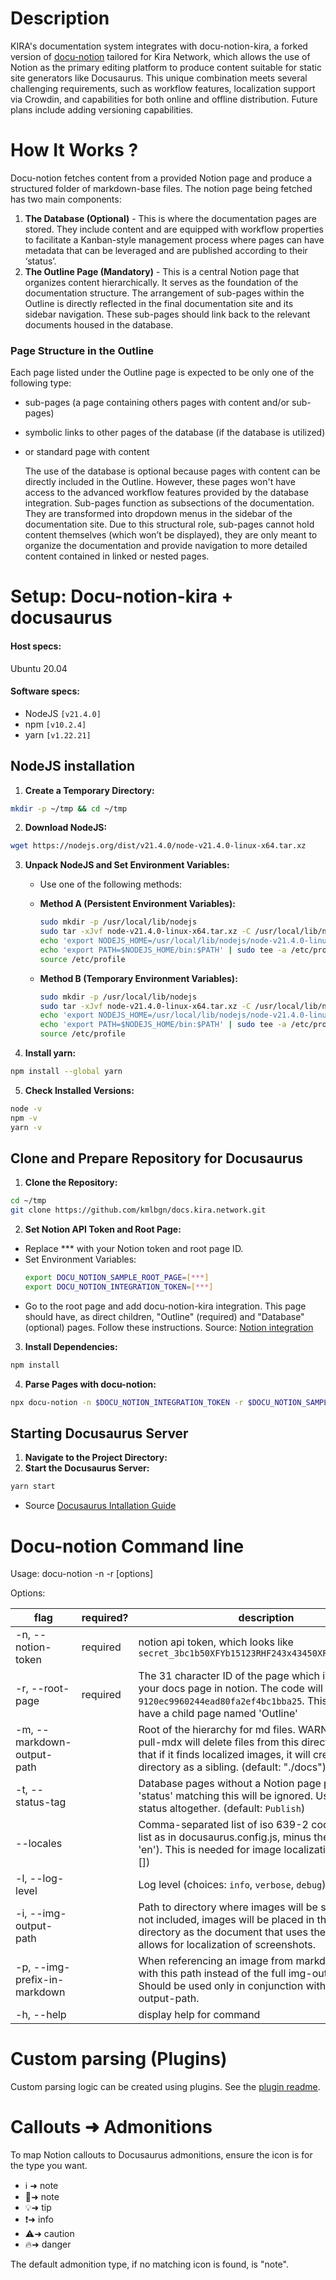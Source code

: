 # Description
KIRA's documentation system integrates with docu-notion-kira, a forked version of [docu-notion](https://github.com/sillsdev/docu-notion) tailored for Kira Network, which allows the use of Notion as the primary editing platform to produce content suitable for static site generators like Docusaurus. This unique combination meets several challenging requirements, such as workflow features, localization support via Crowdin, and capabilities for both online and offline distribution. Future plans include adding versioning capabilities.

# How It Works ?

Docu-notion fetches content from a provided Notion page and produce a structured folder of markdown-base files. The notion page being fetched has two main components:

1. **The Database (Optional)** - This is where the documentation pages are stored. They include content and are equipped with workflow properties to facilitate a Kanban-style management process where pages can have metadata that can be leveraged and are published according to their ‘status’.
2. **The Outline Page (Mandatory)** - This is a central Notion page that organizes content hierarchically. It serves as the foundation of the documentation structure. The arrangement of sub-pages within the Outline is directly reflected in the final documentation site and its sidebar navigation. These sub-pages should link back to the relevant documents housed in the database.

### **Page Structure in the Outline**

Each page listed under the Outline page is expected to be only one of the following type:

- sub-pages (a page containing others pages with content and/or sub-pages)
- symbolic links to other pages of the database (if the database is utilized)
- or standard page with content
    
    The use of the database is optional because pages with content can be directly included in the Outline. However, these pages won't have access to the advanced workflow features provided by the database integration. Sub-pages function as subsections of the documentation. They are transformed into dropdown menus in the sidebar of the documentation site. Due to this structural role, sub-pages cannot hold content themselves (which won’t be displayed), they are only meant to organize the documentation and provide navigation to more detailed content contained in linked or nested pages.

# Setup: Docu-notion-kira + docusaurus

#### Host specs:

Ubuntu 20.04

#### Software specs:

- NodeJS `[v21.4.0]`
- npm `[v10.2.4]`
- yarn `[v1.22.21]`

## NodeJS installation

1. **Create a Temporary Directory:**

  ```bash
  mkdir -p ~/tmp && cd ~/tmp 
  ```

2. **Download NodeJS:** 

  ```bash
  wget https://nodejs.org/dist/v21.4.0/node-v21.4.0-linux-x64.tar.xz
  ```

3. **Unpack NodeJS and Set Environment Variables:**
   * Use one of the following methods:
    * **Method A (Persistent Environment Variables):**
        ```bash
        sudo mkdir -p /usr/local/lib/nodejs
        sudo tar -xJvf node-v21.4.0-linux-x64.tar.xz -C /usr/local/lib/nodejs
        echo 'export NODEJS_HOME=/usr/local/lib/nodejs/node-v21.4.0-linux-x64' | sudo tee -a /etc/profile
        echo 'export PATH=$NODEJS_HOME/bin:$PATH' | sudo tee -a /etc/profile
        source /etc/profile
        ```
    
    * **Method B (Temporary Environment Variables):**
        ```bash
        sudo mkdir -p /usr/local/lib/nodejs
        sudo tar -xJvf node-v21.4.0-linux-x64.tar.xz -C /usr/local/lib/nodejs
        echo 'export NODEJS_HOME=/usr/local/lib/nodejs/node-v21.4.0-linux-x64' | sudo tee -a /etc/profile
        echo 'export PATH=$NODEJS_HOME/bin:$PATH' | sudo tee -a /etc/profile
        source /etc/profile
        ```

4. **Install yarn:**

  ```bash
  npm install --global yarn
  ```

5. **Check Installed Versions:**

  ```bash
  node -v
  npm -v
  yarn -v
  ```

## Clone and Prepare Repository for Docusaurus

1. **Clone the Repository:**

  ```bash
  cd ~/tmp
  git clone https://github.com/kmlbgn/docs.kira.network.git
  ```

2. **Set Notion API Token and Root Page:**
  * Replace *** with your Notion token and root page ID. 
  * Set Environment Variables:
    ```bash
    export DOCU_NOTION_SAMPLE_ROOT_PAGE=[***]
    export DOCU_NOTION_INTEGRATION_TOKEN=[***]
    ```
  * Go to the root page and add docu-notion-kira integration. This page should have, as direct children, "Outline" (required) and "Database" (optional) pages. Follow these instructions. Source: [Notion integration](https://developers.notion.com/docs/create-a-notion-integration#give-your-integration-page-permissions)

3. **Install Dependencies:**
  ```bash
  npm install
  ```

4. **Parse Pages with docu-notion:**

  ```bash
  npx docu-notion -n $DOCU_NOTION_INTEGRATION_TOKEN -r $DOCU_NOTION_SAMPLE_ROOT_PAGE
  ```

## Starting Docusaurus Server

1. **Navigate to the Project Directory:**
2. **Start the Docusaurus Server:**
  ```bash
  yarn start
  ```
  * Source [Docusaurus Intallation Guide](https://docusaurus.io/docs/installation)

# Docu-notion Command line

Usage: docu-notion -n <token> -r <root> [options]

Options:

| flag                                  | required? | description                                                                                                                                                                                                        |
| ------------------------------------- | --------- | ------------------------------------------------------------------------------------------------------------------------------------------------------------------------------------------------------------------ |
| -n, --notion-token <string>           | required  | notion api token, which looks like `secret_3bc1b50XFYb15123RHF243x43450XFY33250XFYa343`                                                                                                                            |
| -r, --root-page <string>              | required  | The 31 character ID of the page which is the root of your docs page in notion. The code will look like `9120ec9960244ead80fa2ef4bc1bba25`. This page must have a child page named 'Outline'                        |
| -m, --markdown-output-path <string>   |           | Root of the hierarchy for md files. WARNING: node-pull-mdx will delete files from this directory. Note also that if it finds localized images, it will create an i18n/ directory as a sibling. (default: "./docs") |
| -t, --status-tag <string>             |           | Database pages without a Notion page property 'status' matching this will be ignored. Use '\*' to ignore status altogether. (default: `Publish`)                                                                   |
| --locales <codes>                     |           | Comma-separated list of iso 639-2 codes, the same list as in docusaurus.config.js, minus the primary (i.e. 'en'). This is needed for image localization. (default: [])                                             |
| -l, --log-level <level>               |           | Log level (choices: `info`, `verbose`, `debug`)                                                                                                                                                                    |
| -i, --img-output-path <string>        |           | Path to directory where images will be stored. If this is not included, images will be placed in the same directory as the document that uses them, which then allows for localization of screenshots.             |
| -p, --img-prefix-in-markdown <string> |           | When referencing an image from markdown, prefix with this path instead of the full img-output-path. Should be used only in conjunction with --img-output-path.                                                     |
| -h, --help                            |           | display help for command                                                                                                                                                                                           |
# Custom parsing (Plugins)

Custom parsing logic can be created using plugins. See the [plugin readme](src/plugins/README.md).

# Callouts ➜ Admonitions

To map Notion callouts to Docusaurus admonitions, ensure the icon is for the type you want.

- ℹ️ ➜ note
- 📝➜ note
- 💡➜ tip
- ❗➜ info
- ⚠️➜ caution
- 🔥➜ danger

The default admonition type, if no matching icon is found, is "note".